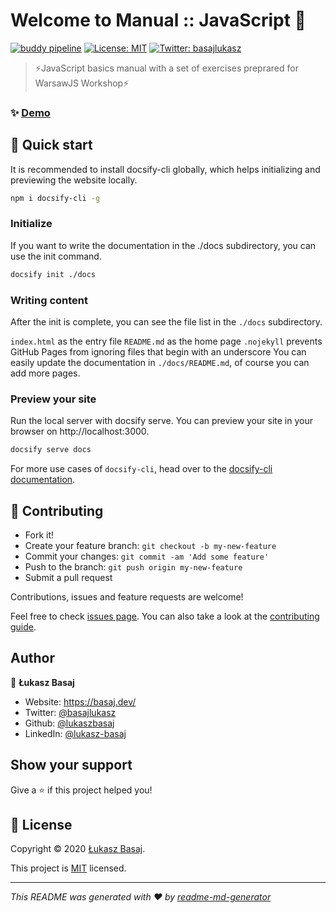 # Welcome to Manual :: JavaScript 👋
[![buddy pipeline](https://app.buddy.works/lbasaj/manual-javascript/pipelines/pipeline/213272/badge.svg?token=065ef370272ce3784a747af5fbd7814b4594a70cf2b796212a37335fc1f9b6ab "buddy pipeline")](https://app.buddy.works/lbasaj/manual-javascript/pipelines/pipeline/213272)
[![License: MIT](https://img.shields.io/badge/License-MIT-yellow.svg)](https://github.com/lukaszbasaj/manual-javascript/blob/master/LICENSE.md)
[![Twitter: basajlukasz](https://img.shields.io/twitter/follow/basajlukasz.svg?style=social)](https://twitter.com/basajlukasz)

> ⚡JavaScript basics manual with a set of exercises preprared for WarsawJS Workshop⚡


### ✨ [Demo](https://js-sandbox.basaj.dev/manual/)


## 🎉 Quick start 
It is recommended to install docsify-cli globally, which helps initializing and previewing the website locally.

```sh
npm i docsify-cli -g
```

### Initialize
If you want to write the documentation in the ./docs subdirectory, you can use the init command.

```sh
docsify init ./docs
```
### Writing content

After the init is complete, you can see the file list in the `./docs` subdirectory.

`index.html` as the entry file
`README.md` as the home page
`.nojekyll` prevents GitHub Pages from ignoring files that begin with an underscore
You can easily update the documentation in `./docs/README.md`, of course you can add more pages.

### Preview your site

Run the local server with docsify serve. You can preview your site in your browser on http://localhost:3000.

```sh
docsify serve docs
```

For more use cases of `docsify-cli`, head over to the [docsify-cli documentation](https://github.com/docsifyjs/docsify-cli).



## 🤝 Contributing

- Fork it!
- Create your feature branch: `git checkout -b my-new-feature`
- Commit your changes: `git commit -am 'Add some feature'`
- Push to the branch: `git push origin my-new-feature`
- Submit a pull request

Contributions, issues and feature requests are welcome!

Feel free to check [issues page](https://github.com/lukaszbasaj/manual-javascript/issues). You can also take a look at the [contributing guide](https://github.com/lukaszbasaj/manual-javascript/blob/master/CONTRIBUTING.md).



## Author

👤 **Łukasz Basaj**

* Website: https://basaj.dev/
* Twitter: [@basajlukasz](https://twitter.com/basajlukasz)
* Github: [@lukaszbasaj](https://github.com/lukaszbasaj)
* LinkedIn: [@lukasz-basaj](https://linkedin.com/in/lukasz-basaj)



## Show your support

Give a ⭐️ if this project helped you!


## 📝 License

Copyright © 2020 [Łukasz Basaj](https://github.com/lukaszbasaj).

This project is [MIT](https://github.com/lukaszbasaj/manual-javascript/blob/master/LICENSE.md) licensed.

***
_This README was generated with ❤️ by [readme-md-generator](https://github.com/kefranabg/readme-md-generator)_
